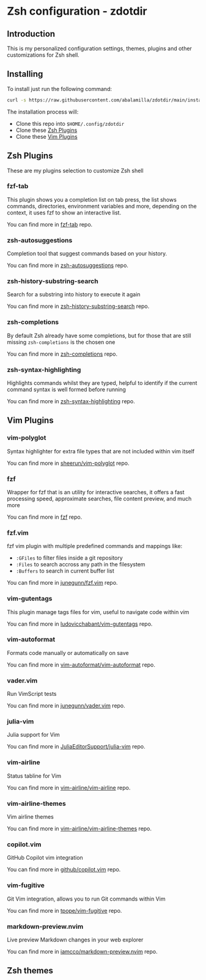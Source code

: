 # Zsh configuration - zdotdir

## Introduction

This is my personalized configuration settings, themes, plugins and other
customizations for Zsh shell.

## Installing

To install just run the following command:

```zsh
curl -s https://raw.githubusercontent.com/abalamilla/zdotdir/main/install.sh | zsh
```

The installation process will:

- Clone this repo into `$HOME/.config/zdotdir`
- Clone these [Zsh Plugins](#zsh-plugins)
- Clone these [Vim Plugins](#vim-plugins)

## Zsh Plugins

These are my plugins selection to customize Zsh shell

### fzf-tab

This plugin shows you a completion list on tab press, the list shows commands,
directories, environment variables and more, depending on the context, it uses
fzf to show an interactive list.

You can find more in [fzf-tab](https://github.com/Aloxaf/fzf-tab) repo.

### zsh-autosuggestions

Completion tool that suggest commands based on your history.

You can find more in
[zsh-autosuggestions](https://github.com/zsh-users/zsh-autosuggestions?tab=readme-ov-file#configuration)
repo.

### zsh-history-substring-search

Search for a substring into history to execute it again

You can find more in
[zsh-history-substring-search](https://github.com/zsh-users/zsh-history-substring-search)
repo.

### zsh-completions

By default Zsh already have some completions, but for those that are still
missing `zsh-completions` is the chosen one

You can find more in
[zsh-completions](https://github.com/zsh-users/zsh-completions) repo.

### zsh-syntax-highlighting

Highlights commands whilst they are typed, helpful to identify if the current
command syntax is well formed before running

You can find more in
[zsh-syntax-highlighting](https://github.com/zsh-users/zsh-syntax-highlighting)
repo.

## Vim Plugins

### vim-polyglot

Syntax highlighter for extra file types that are not included within vim itself

You can find more in
[sheerun/vim-polyglot](https://github.com/sheerun/vim-polyglot) repo.

### fzf

Wrapper for fzf that is an utility for interactive searches, it offers a fast
processing speed, approximate searches, file content preview, and much more

You can find more in [fzf](https://github.com/junegunn/fzf) repo.

### fzf.vim

fzf vim plugin with multiple predefined commands and mappings like:

- `:GFiles` to filter files inside a git repository
- `:Files` to search accross any path in the filesystem
- `:Buffers` to search in current buffer list

You can find more in [junegunn/fzf.vim](https://github.com/junegunn/fzf.vim)
repo.

### vim-gutentags

This plugin manage tags files for vim, useful to navigate code within vim

You can find more in
[ludovicchabant/vim-gutentags](https://github.com/ludovicchabant/vim-gutentags)
repo.

### vim-autoformat

Formats code manually or automatically on save

You can find more in
[vim-autoformat/vim-autoformat](https://github.com/vim-autoformat/vim-autoformat)
repo.

### vader.vim

Run VimScript tests

You can find more in [junegunn/vader.vim](https://github.com/junegunn/vader.vim)
repo.

### julia-vim

Julia support for Vim

You can find more in
[JuliaEditorSupport/julia-vim](https://github.com/JuliaEditorSupport/julia-vim)
repo.

### vim-airline

Status tabline for Vim

You can find more in
[vim-airline/vim-airline](https://github.com/vim-airline/vim-airline) repo.

### vim-airline-themes

Vim airline themes

You can find more in
[vim-airline/vim-airline-themes](https://github.com/vim-airline/vim-airline-themes)
repo.

### copilot.vim

GitHub Copilot vim integration

You can find more in [github/copilot.vim](https://github.com/github/copilot.vim)
repo.

### vim-fugitive

Git Vim integration, allows you to run Git commands within Vim

You can find more in [tpope/vim-fugitive](https://github.com/tpope/vim-fugitive)
repo.

### markdown-preview.nvim

Live preview Markdown changes in your web explorer

You can find more in
[iamcco/markdown-preview.nvim](https://github.com/iamcco/markdown-preview.nvim)
repo.

## Zsh themes
